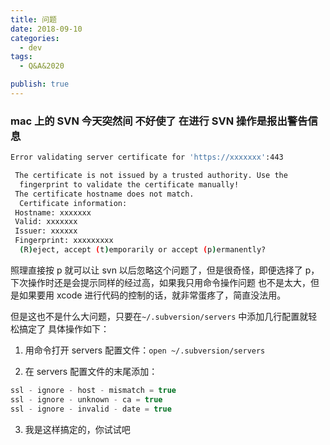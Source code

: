```yaml
---
title: 问题
date: 2018-09-10
categories:
  - dev
tags:
  - Q&A&2020

publish: true
---
```


### mac 上的 SVN 今天突然间 不好使了 在进行 SVN 操作是报出警告信息

```bash
Error validating server certificate for 'https://xxxxxxx':443

 The certificate is not issued by a trusted authority. Use the
  fingerprint to validate the certificate manually!
 The certificate hostname does not match.
  Certificate information:
 Hostname: xxxxxxx
 Valid: xxxxxxx
 Issuer: xxxxxx
 Fingerprint: xxxxxxxxx
  (R)eject, accept (t)emporarily or accept (p)ermanently?

```

照理直接按 p 就可以让 svn 以后忽略这个问题了，但是很奇怪，即便选择了 p，下次操作时还是会提示同样的经过高，如果我只用命令操作问题
也不是太大，但是如果要用 xcode 进行代码的控制的话，就非常蛋疼了，简直没法用。

但是这也不是什么大问题，只要在`~/.subversion/servers` 中添加几行配置就轻松搞定了 具体操作如下：

1. 用命令打开 servers 配置文件：`open ~/.subversion/servers`

2. 在 servers 配置文件的末尾添加：

```js
ssl - ignore - host - mismatch = true
ssl - ignore - unknown - ca = true
ssl - ignore - invalid - date = true
```

3. 我是这样搞定的，你试试吧

